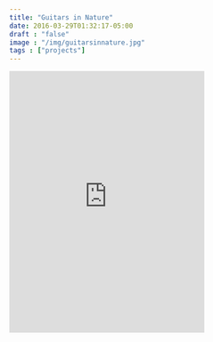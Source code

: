 ```yaml
---
title: "Guitars in Nature"
date: 2016-03-29T01:32:17-05:00
draft : "false"
image : "/img/guitarsinnature.jpg"
tags : ["projects"]
---
```


<!--more-->

<iframe style="border: 0; width: 350px; height: 470px;" src="https://bandcamp.com/EmbeddedPlayer/album=523849484/size=large/bgcol=ffffff/linkcol=0687f5/tracklist=false/transparent=true/" seamless><a href="https://michaelbetts.bandcamp.com/album/guitars-in-nature">guitars in nature by Michael Betts</a></iframe>
